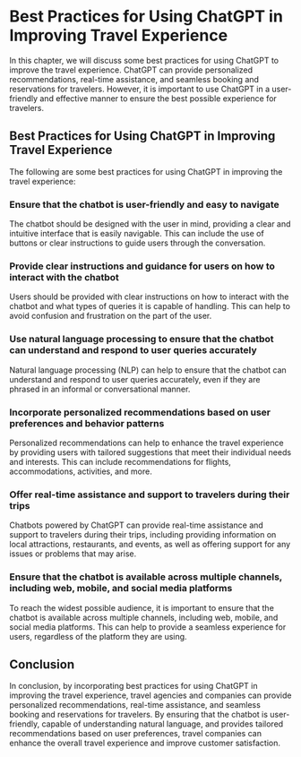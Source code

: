Best Practices for Using ChatGPT in Improving Travel Experience
====================================================================================================================

In this chapter, we will discuss some best practices for using ChatGPT to improve the travel experience. ChatGPT can provide personalized recommendations, real-time assistance, and seamless booking and reservations for travelers. However, it is important to use ChatGPT in a user-friendly and effective manner to ensure the best possible experience for travelers.

Best Practices for Using ChatGPT in Improving Travel Experience
---------------------------------------------------------------

The following are some best practices for using ChatGPT in improving the travel experience:

### Ensure that the chatbot is user-friendly and easy to navigate

The chatbot should be designed with the user in mind, providing a clear and intuitive interface that is easily navigable. This can include the use of buttons or clear instructions to guide users through the conversation.

### Provide clear instructions and guidance for users on how to interact with the chatbot

Users should be provided with clear instructions on how to interact with the chatbot and what types of queries it is capable of handling. This can help to avoid confusion and frustration on the part of the user.

### Use natural language processing to ensure that the chatbot can understand and respond to user queries accurately

Natural language processing (NLP) can help to ensure that the chatbot can understand and respond to user queries accurately, even if they are phrased in an informal or conversational manner.

### Incorporate personalized recommendations based on user preferences and behavior patterns

Personalized recommendations can help to enhance the travel experience by providing users with tailored suggestions that meet their individual needs and interests. This can include recommendations for flights, accommodations, activities, and more.

### Offer real-time assistance and support to travelers during their trips

Chatbots powered by ChatGPT can provide real-time assistance and support to travelers during their trips, including providing information on local attractions, restaurants, and events, as well as offering support for any issues or problems that may arise.

### Ensure that the chatbot is available across multiple channels, including web, mobile, and social media platforms

To reach the widest possible audience, it is important to ensure that the chatbot is available across multiple channels, including web, mobile, and social media platforms. This can help to provide a seamless experience for users, regardless of the platform they are using.

Conclusion
----------

In conclusion, by incorporating best practices for using ChatGPT in improving the travel experience, travel agencies and companies can provide personalized recommendations, real-time assistance, and seamless booking and reservations for travelers. By ensuring that the chatbot is user-friendly, capable of understanding natural language, and provides tailored recommendations based on user preferences, travel companies can enhance the overall travel experience and improve customer satisfaction.
